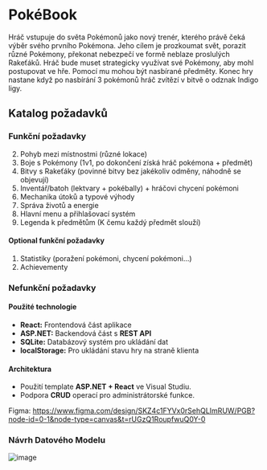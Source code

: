 # PokéBook

Hráč vstupuje do světa Pokémonů jako nový trenér, kterého právě čeká výběr svého prvního Pokémona. Jeho cílem je prozkoumat svět, porazit různé Pokémony, překonat nebezpečí ve formě neblaze proslulých Rakeťáků. Hráč bude muset strategicky využívat své Pokémony, aby mohl postupovat ve hře. Pomocí mu mohou být nasbírané předměty. Konec hry nastane když po nasbírání 3 pokémonů hráč zvítězí v bitvě o odznak Indigo ligy.

## Katalog požadavků


### Funkční požadavky
2. Pohyb mezi místnostmi (různé lokace)
3. Boje s Pokémony (1v1, po dokončení získá hráč pokémona + předmět)
4. Bitvy s Rakeťáky (povinné bitvy bez jakékoliv odměny, náhodně se objevují)
5. Inventář/batoh (lektvary + pokébally) + hráčovi chycení pokémoni 
6. Mechanika útoků a typové výhody
7. Správa životů a energie
8. Hlavní menu a přihlašovací systém
9. Legenda k předmětům (K čemu každý předmět slouží)

#### Optional funkční požadavky
1. Statistiky (poražení pokémoni, chycení pokémoni...)
2. Achievementy




### Nefunkční požadavky


#### Použité technologie
   - **React:** Frontendová část aplikace
   - **ASP.NET:** Backendová část s **REST API**
   - **SQLite:** Databázový systém pro ukládání dat
   - **localStorage:** Pro ukládání stavu hry na straně klienta

#### Architektura
   - Použití template **ASP.NET + React** ve Visual Studiu.
   - Podpora **CRUD** operací pro administrátorské funkce.


Figma: https://www.figma.com/design/SKZ4c1FYVx0rSehQLImRUW/PGB?node-id=0-1&node-type=canvas&t=rUGzQ1RoupfwuQ0Y-0

### Návrh Datového Modelu

![image](https://github.com/user-attachments/assets/e5f7229d-8e1f-42e8-90d2-38222c71eeeb)



   
